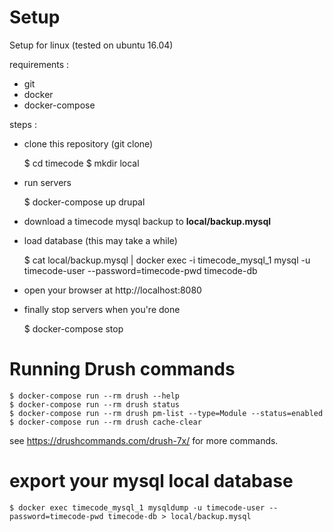 

# Setup

Setup for linux (tested on ubuntu 16.04)

requirements :

* git
* docker
* docker-compose

steps :

* clone this repository (git clone)

    $ cd timecode
    $ mkdir local

* run servers

    $ docker-compose up drupal

* download a timecode mysql backup to **local/backup.mysql**

* load database (this may take a while)

    $ cat local/backup.mysql | docker exec -i timecode_mysql_1 mysql -u timecode-user --password=timecode-pwd timecode-db

* open your browser at http://localhost:8080

* finally stop servers when you're done

    $ docker-compose stop


# Running Drush commands

    $ docker-compose run --rm drush --help
    $ docker-compose run --rm drush status
    $ docker-compose run --rm drush pm-list --type=Module --status=enabled
    $ docker-compose run --rm drush cache-clear

see https://drushcommands.com/drush-7x/ for more commands.

# export your mysql local database

    $ docker exec timecode_mysql_1 mysqldump -u timecode-user --password=timecode-pwd timecode-db > local/backup.mysql

